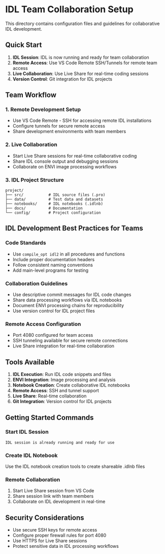 # IDL Team Collaboration Setup

This directory contains configuration files and guidelines for collaborative IDL development.

## Quick Start

1. **IDL Session**: IDL is now running and ready for team collaboration
2. **Remote Access**: Use VS Code Remote SSH/Tunnels for remote team access
3. **Live Collaboration**: Use Live Share for real-time coding sessions
4. **Version Control**: Git integration for IDL projects

## Team Workflow

### 1. Remote Development Setup
- Use VS Code Remote - SSH for accessing remote IDL installations
- Configure tunnels for secure remote access
- Share development environments with team members

### 2. Live Collaboration
- Start Live Share sessions for real-time collaborative coding
- Share IDL console output and debugging sessions
- Collaborate on ENVI image processing workflows

### 3. IDL Project Structure
```
project/
├── src/           # IDL source files (.pro)
├── data/          # Test data and datasets
├── notebooks/     # IDL notebooks (.idlnb)
├── docs/          # Documentation
└── config/        # Project configuration
```

## IDL Development Best Practices for Teams

### Code Standards
- Use `compile_opt idl2` in all procedures and functions
- Include proper documentation headers
- Follow consistent naming conventions
- Add main-level programs for testing

### Collaboration Guidelines
- Use descriptive commit messages for IDL code changes
- Share data processing workflows via IDL notebooks
- Document ENVI processing chains for reproducibility
- Use version control for IDL project files

### Remote Access Configuration
- Port 4080 configured for team access
- SSH tunneling available for secure remote connections
- Live Share integration for real-time collaboration

## Tools Available

1. **IDL Execution**: Run IDL code snippets and files
2. **ENVI Integration**: Image processing and analysis
3. **Notebook Creation**: Create collaborative IDL notebooks
4. **Remote Access**: SSH and tunnel support
5. **Live Share**: Real-time collaboration
6. **Git Integration**: Version control for IDL projects

## Getting Started Commands

### Start IDL Session
```
IDL session is already running and ready for use
```

### Create IDL Notebook
Use the IDL notebook creation tools to create shareable .idlnb files

### Remote Collaboration
1. Start Live Share session from VS Code
2. Share session link with team members
3. Collaborate on IDL development in real-time

## Security Considerations

- Use secure SSH keys for remote access
- Configure proper firewall rules for port 4080
- Use HTTPS for Live Share sessions
- Protect sensitive data in IDL processing workflows